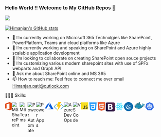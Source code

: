 ### Hello World !! Welcome to My GitHub Repos 👋

<a href = "https://user-images.githubusercontent.com/23727056/87433896-78ae9700-c607-11ea-9ca6-9cdbe3f67998.jpg">
  <img src="https://user-images.githubusercontent.com/23727056/87433896-78ae9700-c607-11ea-9ca6-9cdbe3f67998.jpg">
  </a>

[![Himanjan's GitHub stats](https://github-readme-stats.vercel.app/api?username=himanjanpati)](https://https://github.com/himanjanpati/github-readme-stats)
- 🔭 I’m currently working on Microsoft 365 Technolgies like SharePoint, PowerPlatform, Teams and cloud platforms like Azure
- 🌱 I’m currently working and speaking on SharePoint and Azure highly scalable application development
- 👯 I’m looking to collaborate on creating SharePoint open souce projects
- 🤔 I’m customizing various modern sharepoint sites with use of SPFx webparts and Graph API
- 💬 Ask me about SharePoint online and MS 365 
- 📫 How to reach me: Feel free to connect me over email Himanjan.pati@outlook.com

👨🏻‍💻 Skills:

<img align="left" alt="MS O365" width="22px" src="https://raw.githubusercontent.com/himanjanpati/himanjanpati/master/office-365.svg"/>
<img align="left" alt="MS SharePoint" width="26px" src="https://raw.githubusercontent.com/sempostma/office365-icons/master/png/256/sharepoint.png"/>
<img align="left" alt="MS Teams" width="26px" src="https://raw.githubusercontent.com/sempostma/office365-icons/master/png/256/teams.png"/>
<img align="left" alt="Power Automate" width="28px" src="https://static.wikia.nocookie.net/logopedia/images/1/11/Microsoft_Power_Automate_%282020%29.svg/revision/latest?cb=20200929195936"/>
<img align="left" alt="Power Apps" width="28px" src="https://static.wikia.nocookie.net/logopedia/images/4/44/Microsoft_Power_Apps_%282020%29.svg/revision/latest?cb=20200929195935"/>
<img align="left" alt="MS Azure" width="30px" src="https://raw.githubusercontent.com/himanjanpati/himanjanpati/master/microsoft-azure-icon.svg"/>
<img align="left" alt="Azure Function" width="33px" src="https://raw.githubusercontent.com/himanjanpati/himanjanpati/master/azure-functions-icon.svg"/>
<img align="left" alt="Azure DevOps" width="30px" src="https://raw.githubusercontent.com/benc-uk/icon-collection/master/azure-icons/Azure-DevOps.svg"/>
<img align="left" alt="VS Code" width="26px" src="https://user-images.githubusercontent.com/674621/71187801-14e60a80-2280-11ea-94c9-e56576f76baf.png"/>
<img align="left" alt="JavaScript" width="25px" src="https://raw.githubusercontent.com/himanjanpati/himanjanpati/master/javascript.svg" />
<img align="left" alt="CSS" width="30px" src="https://raw.githubusercontent.com/himanjanpati/himanjanpati/master/iconfinder_121-css3_4202020.png" />
<img align="left" alt="HTML" width="26px" src="https://raw.githubusercontent.com/himanjanpati/himanjanpati/master/html5-icon.svg"/>
<img align="left" alt="Bootstrap" width="32px" src="https://raw.githubusercontent.com/himanjanpati/himanjanpati/master/bootstrap.svg"/>
<img align="left" alt="React JS" width="29px" src="https://raw.githubusercontent.com/himanjanpati/himanjanpati/master/iconfinder_React.js_logo_1174949.png"/>
<img align="left" alt="jQuery" width="30px" src="https://raw.githubusercontent.com/himanjanpati/himanjanpati/master/iconfinder_jquery_3069646.png"/>
<img align="left" alt="Docker" width="40px" src="https://raw.githubusercontent.com/himanjanpati/himanjanpati/master/docker-icon.svg"/>
<img align="left" alt="Kubernetes" width="29px" src="https://raw.githubusercontent.com/himanjanpati/himanjanpati/master/kubernetes-icon.svg"/>





